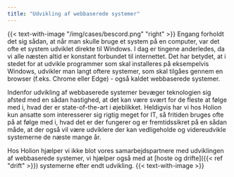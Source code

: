 ```yaml
---
title: "Udvikling af webbaserede systemer"
---
```


{{< text-with-image "/img/cases/bescord.png" "right" >}}
Engang forholdt det sig sådan, at når man skulle bruge et system på en computer, var det ofte et system udviklet direkte til Windows. I dag er tingene anderledes, da vi alle næsten altid er konstant forbundet til internettet. Det har betydet, at i stedet for at udvikle programmer som skal installeres på eksempelvis Windows, udvikler man langt oftere systemer, som skal tilgåes gennem en browser (f.eks. Chrome eller Edge) - også kaldet webbaserede systemer.

Indenfor udvikling af webbaserede systemer bevæger teknologien sig afsted med en sådan hastighed, at det kan være svært for de fleste at følge med i, hvad der er state-of-the-art i øjeblikket. Heldigvis har vi hos Holion kun ansatte som interesserer sig rigtig meget for IT, så fritiden bruges ofte på at følge med i, hvad det er der fungerer og er fremtidssikret på en sådan måde, at der også vil være udviklere der kan vedligeholde og videreudvikle systemerne de næste mange år.

Hos Holion hjælper vi ikke blot vores samarbejdspartnere med udviklingen af webbaserede systemer, vi hjælper også med at [hoste og drifte]({{< ref "drift" >}}) systemerne efter endt udvikling.
{{< text-with-image >}}